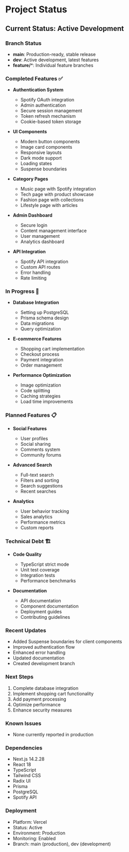 # Project Status

## Current Status: Active Development

### Branch Status
- **main**: Production-ready, stable release
- **dev**: Active development, latest features
- **feature/***: Individual feature branches

### Completed Features ✅

- **Authentication System**
  - Spotify OAuth integration
  - Admin authentication
  - Secure session management
  - Token refresh mechanism
  - Cookie-based token storage

- **UI Components**
  - Modern button components
  - Image card components
  - Responsive layouts
  - Dark mode support
  - Loading states
  - Suspense boundaries

- **Category Pages**
  - Music page with Spotify integration
  - Tech page with product showcase
  - Fashion page with collections
  - Lifestyle page with articles

- **Admin Dashboard**
  - Secure login
  - Content management interface
  - User management
  - Analytics dashboard

- **API Integration**
  - Spotify API integration
  - Custom API routes
  - Error handling
  - Rate limiting

### In Progress 🚧

- **Database Integration**
  - Setting up PostgreSQL
  - Prisma schema design
  - Data migrations
  - Query optimization

- **E-commerce Features**
  - Shopping cart implementation
  - Checkout process
  - Payment integration
  - Order management

- **Performance Optimization**
  - Image optimization
  - Code splitting
  - Caching strategies
  - Load time improvements

### Planned Features 📋

- **Social Features**
  - User profiles
  - Social sharing
  - Comments system
  - Community forums

- **Advanced Search**
  - Full-text search
  - Filters and sorting
  - Search suggestions
  - Recent searches

- **Analytics**
  - User behavior tracking
  - Sales analytics
  - Performance metrics
  - Custom reports

### Technical Debt 🏗️

- **Code Quality**
  - TypeScript strict mode
  - Unit test coverage
  - Integration tests
  - Performance benchmarks

- **Documentation**
  - API documentation
  - Component documentation
  - Deployment guides
  - Contributing guidelines

### Recent Updates

- Added Suspense boundaries for client components
- Improved authentication flow
- Enhanced error handling
- Updated documentation
- Created development branch

### Next Steps

1. Complete database integration
2. Implement shopping cart functionality
3. Add payment processing
4. Optimize performance
5. Enhance security measures

### Known Issues

- None currently reported in production

### Dependencies

- Next.js 14.2.28
- React 18
- TypeScript
- Tailwind CSS
- Radix UI
- Prisma
- PostgreSQL
- Spotify API

### Deployment

- Platform: Vercel
- Status: Active
- Environment: Production
- Monitoring: Enabled
- Branch: main (production), dev (development) 